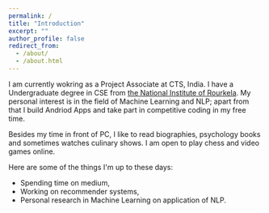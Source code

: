 ```yaml
---
permalink: /
title: "Introduction"
excerpt: ""
author_profile: false
redirect_from: 
  - /about/
  - /about.html
---
```


I am currently wokring as a Project Associate at CTS, India. I have a Undergraduate degree in CSE from [the National Institute of Rourkela](https://http://nitrkl.ac.in/). My personal interest is in the field of Machine Learning and NLP; apart from that I build Andriod Apps and take part in competitive coding in my free time. 

Besides my time in front of PC, I like to read biographies, psychology books and sometimes watches culinary shows. I am open to play chess and video games online.

Here are some of the things I'm up to these days:
* Spending time on medium,
* Working on recommender systems,
* Personal research in Machine Learning on application of NLP.
